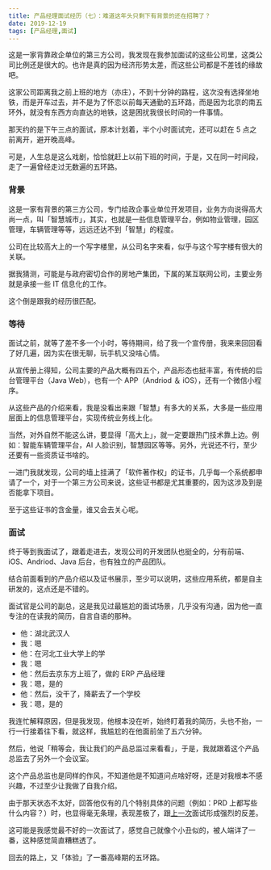 ```yaml
---
title: 产品经理面试经历（七）：难道这年头只剩下有背景的还在招聘了？
date: 2019-12-19
tags: [产品经理,面试]
---
```


这是一家背靠政企单位的第三方公司，我发现在我参加面试的这些公司里，这类公司比例还是很大的。也许是真的因为经济形势太差，而这些公司都是不差钱的缘故吧。

这家公司距离我之前上班的地方（亦庄），不到十分钟的路程，这次没有选择坐地铁，而是开车过去，并不是为了怀恋以前每天通勤的五环路，而是因为北京的南五环外，就没有东西方向直达的地铁，这是困扰我很长时间的一件事情。

那天约的是下午三点的面试，原本计划着，半个小时面试完，还可以赶在 5 点之前离开，避开晚高峰。

可是，人生总是这么戏剧，恰恰就赶上以前下班的时间，于是，又在同一时间段，走了一遍曾经走过无数遍的五环路。

### 背景

这是一家有背景的第三方公司，专门给政企事业单位开发项目，业务方向说得高大尚一点，叫「智慧城市」，其实，也就是一些信息管理平台，例如物业管理，园区管理，车辆管理等等，远远还达不到「智慧」的程度。

公司在比较高大上的一个写字楼里，从公司名字来看，似乎与这个写字楼有很大的关联。

据我猜测，可能是与政府密切合作的房地产集团，下属的某互联网公司，主要业务就是承接一些 IT 信息化的工作。

这个倒是跟我的经历很匹配。

### 等待

面试之前，就等了差不多一个小时，等待期间，给了我一个宣传册，我来来回回看了好几遍，因为实在很无聊，玩手机又没啥心情。

从宣传册上得知，公司主要的产品大概有四五个，产品形态也挺丰富，有传统的后台管理平台（Java Web），也有一个 APP（Andriod ＆ iOS），还有一个微信小程序。

从这些产品的介绍来看，我是没看出来跟「智慧」有多大的关系，大多是一些应用层面上的信息管理平台，实现传统业务线上化。

当然，对外自然不能这么讲，要显得「高大上」，就一定要跟热门技术靠上边。例如：智能车辆管理平台，AI 人脸识别，智慧园区等等。另外，光说还不行，至少还要有一些资质证书啥的。

一进门我就发现，公司的墙上挂满了「软件著作权」的证书，几乎每一个系统都申请了一个，对于一个第三方公司来说，这些证书都是尤其重要的，因为这涉及到是否能拿下项目。

至于这些证书的含金量，谁又会去关心呢。

### 面试

终于等到我面试了，跟着走进去，发现公司的开发团队也挺全的，分有前端、iOS、Andriod、Java 后台，也有独立的产品团队。

结合前面看到的产品介绍以及证书展示，至少可以说明，这些应用系统，都是自主研发的，这点还是不错的。

面试官是公司的副总，这是我见过最尴尬的面试场景，几乎没有沟通，因为他一直专注的在读我的简历，自言自语的那种。

- 他：湖北武汉人
- 我：嗯
- 他：在河北工业大学上的学
- 我：嗯
- 他：然后去京东方上班了，做的 ERP 产品经理
- 我：嗯，是的
- 他：然后，没干了，降薪去了一个学校
- 我：嗯，是的

我连忙解释原因，但是我发现，他根本没在听，始终盯着我的简历，头也不抬，一行一行接着往下看，就这样，我尴尬的在他面前坐了五六分钟。

然后，他说「稍等会，我让我们的产品总监过来看看」，于是，我就跟着这个产品总监去了另外一个会议室。

这个产品总监也是同样的作风，不知道他是不知道问点啥好呀，还是对我根本不感兴趣，不过至少让我做了自我介绍。

由于那天状态不太好，回答他仅有的几个特别具体的问题（例如：PRD 上都写些什么内容？）时，也显得毫无条理，表现差极了，跟[上一次](./2019-12-05-producter-interview-06)面试形成强烈的反差。

这可能是我感觉最不好的一次面试了，感觉自己就像个小丑似的，被人端详了一番，这种感觉简直糟糕透了。

回去的路上，又「体验」了一番高峰期的五环路。